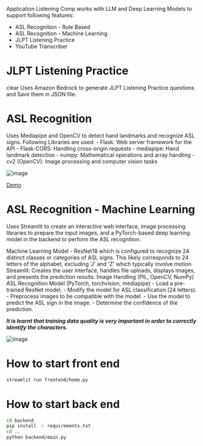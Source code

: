 Application Listening Comp works with LLM and Deep Learning Models to support following features:

- ASL Recognition - Rule Based
- ASL Recognition - Machine Learning
- JLPT Listening Practice
- YouTube Transcriber

# JLPT Listening Practice
clear
Uses Amazon Bedrock to generate JLPT Listening Practice questions and Save them in JSON file.

# ASL Recognition

Uses Mediapipe and OpenCV to detect hand landmarks and recognize ASL signs. Following Libraries are used:
    - Flask: Web server framework for the API
    - Flask-CORS: Handling cross-origin requests
    - mediapipe: Hand landmark detection
    - numpy: Mathematical operations and array handling
    - cv2 (OpenCV): Image processing and computer vision tasks

![image](https://github.com/user-attachments/assets/4c885189-fdc2-405c-857c-93c2a558ab86)

[Demo](https://github.com/hunterr007/psharma-free-genai-bootcomp-2025/blob/b46231008725701e394743de2132a4b0031eeb98/listening-comp/ASL%20Recongnition%202025-02-22%20at%206.44.11%E2%80%AFPM.mov)

# ASL Recognition - Machine Learning

Uses Streamlit to create an interactive web interface, image processing libraries to prepare the input images, and a PyTorch-based deep learning model in the backend to perform the ASL recognition. 

Machine Learning Model -  ResNet18 which is configured to recognize 24 distinct classes or categories of ASL signs. This likely corresponds to 24 letters of the alphabet, excluding 'J' and 'Z' which typically involve motion
Streamlit: Creates the user interface, handles file uploads, displays images, and presents the prediction results.
Image Handling (PIL, OpenCV, NumPy)
ASL Recognition Model (PyTorch, torchvision, mediapipe)
    - Load a pre-trained ResNet model.
    - Modify the model for ASL classification (24 letters).
    - Preprocess images to be compatible with the model.
    - Use the model to predict the ASL sign in the image.
    - Determine the confidence of the prediction.

***It is learnt that training data quality is very important in order to correctly identify the characters.***

![image](https://github.com/user-attachments/assets/e11ba04d-5375-4d07-828f-2485626eea86)

# How to start front end
```sh
streamlit run frontend/home.py
```

# How to start back end
```sh
cd backend
pip install -r requirements.txt
cd ..
python backend/main.py
```
